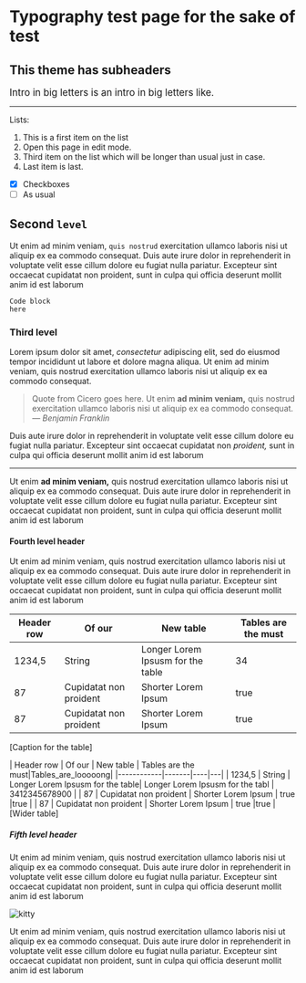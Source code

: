 #  Typography test page for the sake of test
## This theme has subheaders	

<big>Intro in big letters is an intro in big letters like.</big>
<hr />

 Lists:

1. This is a first item on the list
2. Open this page in edit mode.
3. Third item on the list which will be longer than usual just in case.
4. Last item is last.


- [x] Checkboxes
- [ ] As usual

## Second `level`
Ut enim ad minim veniam, `quis nostrud` exercitation ullamco laboris nisi ut aliquip ex ea commodo consequat. Duis aute irure dolor in reprehenderit in voluptate velit esse cillum dolore eu fugiat nulla pariatur. Excepteur sint occaecat cupidatat non proident, sunt in culpa qui officia deserunt mollit anim id est laborum
```
Code block
here
```
### Third level
Lorem ipsum dolor sit amet, *consectetur* adipiscing elit, sed do eiusmod tempor incididunt ut labore et dolore magna aliqua. Ut enim ad minim veniam, quis nostrud exercitation ullamco laboris nisi ut aliquip ex ea commodo consequat. 
> Quote from Cicero goes here. Ut enim **ad minim veniam,** quis nostrud exercitation ullamco laboris nisi ut aliquip ex ea commodo consequat. <cite>&mdash; Benjamin Franklin</cite>

Duis aute irure dolor in reprehenderit in voluptate velit esse cillum dolore eu fugiat nulla pariatur. Excepteur sint occaecat cupidatat non *proident,* sunt in culpa qui officia deserunt mollit anim id est laborum

---
Ut enim **ad minim veniam,** quis nostrud exercitation ullamco laboris nisi ut aliquip ex ea commodo consequat. Duis aute irure dolor in reprehenderit in voluptate velit esse cillum dolore eu fugiat nulla pariatur. Excepteur sint occaecat cupidatat non proident, sunt in culpa qui officia deserunt mollit anim id est laborum
#### Fourth level header
Ut enim ad minim veniam, quis nostrud exercitation ullamco laboris nisi ut aliquip ex ea commodo consequat. Duis aute irure dolor in reprehenderit in voluptate velit esse cillum dolore eu fugiat nulla pariatur. Excepteur sint occaecat cupidatat non proident, sunt in culpa qui officia deserunt mollit anim id est laborum

| Header row | Of our | New table | Tables are the must|
|------------|-------|----|---|
| 1234,5 | String | Longer Lorem Ipsusm for the table | 34 |
| 87 | Cupidatat non proident | Shorter Lorem Ipsum | true |
| 87 | Cupidatat non proident | Shorter Lorem Ipsum | true |
[Caption for the table]

| Header row | Of our | New table | Tables are the must|Tables_are_looooong|
|------------|-------|----|---|
| 1234,5 | String | Longer Lorem Ipsusm for the table| Longer Lorem Ipsusm for the tabl | 3412345678900 |
| 87 | Cupidatat non proident | Shorter Lorem Ipsum | true |true |
| 87 | Cupidatat non proident | Shorter Lorem Ipsum | true |true |
[Wider table]

##### Fifth level header
Ut enim ad minim veniam, quis nostrud exercitation ullamco laboris nisi ut aliquip ex ea commodo consequat. Duis aute irure dolor in reprehenderit in voluptate velit esse cillum dolore eu fugiat nulla pariatur. Excepteur sint occaecat cupidatat non proident, sunt in culpa qui officia deserunt mollit anim id est laborum

![kitty](https://placekitten.com/1200/600)

Ut enim ad minim veniam, quis nostrud exercitation ullamco laboris nisi ut aliquip ex ea commodo consequat. Duis aute irure dolor in reprehenderit in voluptate velit esse cillum dolore eu fugiat nulla pariatur. Excepteur sint occaecat cupidatat non proident, sunt in culpa qui officia deserunt mollit anim id est laborum




